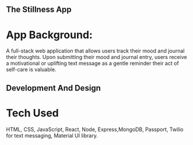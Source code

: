 ## The Stillness App

# App Background: 
A full-stack web application that allows users track their mood and journal their thoughts. Upon submitting their mood and journal entry, users receive a motivational or uplifting text message as a gentle reminder their act of self-care is valuable.


## Development And Design
# Tech Used
HTML, CSS, JavaScript, React, Node, Express,MongoDB, Passport,  Twilio for text messaging, Material UI library.

